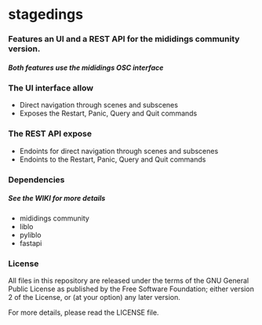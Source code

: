 # stagedings
### Features an UI and a REST API for the mididings community version.

##### Both features use the mididings OSC interface

### The UI interface allow
* Direct navigation through scenes and subscenes
* Exposes the Restart, Panic, Query and Quit commands

### The REST API expose
* Endoints for direct navigation through scenes and subscenes
* Endoints to the Restart, Panic, Query and Quit commands

### Dependencies 
##### See the WIKI for more details
* mididings community
* liblo
* pyliblo
* fastapi

### License
All files in this repository are released under the terms of the GNU
General Public License as published by the Free Software Foundation;
either version 2 of the License, or (at your option) any later version.

For more details, please read the LICENSE file.